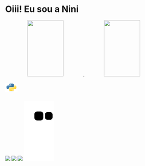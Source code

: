 # Oiii! Eu sou a Nini

<div align="center">
  <a href="https://github.com/nicoledias418">
 <img height="180em" src="https://github-readme-stats.vercel.app/api?username=nicoledias418&show_icons=true&theme=dracula&include_all_commits=true&count_private=true"<img width="48%" src="link">
 <img height="180em" src="https://github-readme-stats.vercel.app/api/top-langs/?username=nicoledias418&layout=compact&langs_count=7&theme=dracula" <img width="48%" src="link">
</div>
<div style="display: inline_block"><br>
  <img align="center" alt="Rafa-Python" height="30" width="40" src="https://raw.githubusercontent.com/devicons/devicon/master/icons/python/python-original.svg">
</div>
  
  ##
 
<div> 

  <a href="https://instagram.com/nicolemonteirow" target="_blank"><img src="https://img.shields.io/badge/-Instagram-%23E4405F?style=for-the-badge&logo=instagram&logoColor=white" target="_blank"></a>
 <a href="https://discord.com/channels/" target="_blank"><img src="https://img.shields.io/badge/Discord-7289DA?style=for-the-badge&logo=discord&logoColor=white" target="_blank"></a> 
 <a href="https://www.linkedin.com/in/nic-elaine-867542240/" target="_blank"><img src="https://img.shields.io/badge/-LinkedIn-%230077B5?style=for-the-badge&logo=linkedin&logoColor=white" target="_blank"></a> 
    ![Snake animation](https://github.com/rafaballerini/rafaballerini/blob/output/github-contribution-grid-snake.svg)
 
</div>
